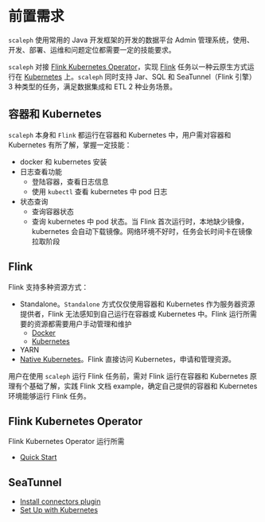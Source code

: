 # 前置需求

`scaleph` 使用常用的 Java 开发框架的开发的数据平台 Admin 管理系统，使用、开发、部署、运维和问题定位都需要一定的技能要求。

`scaleph` 对接 [Flink Kubernetes Operator](https://nightlies.apache.org/flink/flink-kubernetes-operator-docs-stable/)，实现 [Flink](https://flink.apache.org/) 任务以一种云原生方式运行在 [Kubernetes](https://kubernetes.io/) 上。`scaleph` 同时支持 Jar、SQL 和 SeaTunnel（Flink 引擎）3 种类型的任务，满足数据集成和 ETL 2 种业务场景。

## 容器和 Kubernetes

`scaleph` 本身和 `Flink` 都运行在容器和 Kubernetes 中，用户需对容器和 Kubernetes 有所了解，掌握一定技能：

* docker 和 kubernetes 安装
* 日志查看功能
  * 登陆容器，查看日志信息
  * 使用 `kubectl` 查看 kubernetes 中 pod 日志
* 状态查询
  * 查询容器状态
  * 查询 kubernetes 中 pod 状态。当 Flink 首次运行时，本地缺少镜像，kubernetes 会自动下载镜像。网络环境不好时，任务会长时间卡在镜像拉取阶段

## Flink

Flink 支持多种资源方式：

* Standalone。`Standalone` 方式仅仅使用容器和 Kubernetes 作为服务器资源提供者，Flink 无法感知到自己运行在容器或 Kubernetes 中。Flink 运行所需要的资源都需要用户手动管理和维护
  * [Docker](https://nightlies.apache.org/flink/flink-docs-release-1.18/docs/deployment/resource-providers/standalone/docker/)
  * [Kubernetes](https://nightlies.apache.org/flink/flink-docs-release-1.18/docs/deployment/resource-providers/standalone/kubernetes/)
* YARN
* [Native Kubernetes](https://nightlies.apache.org/flink/flink-docs-release-1.18/docs/deployment/resource-providers/native_kubernetes/)。Flink 直接访问 Kubernetes，申请和管理资源。

用户在使用 `scaleph` 运行 Flink 任务前，需对 Flink 运行在容器和 Kubernetes 原理有个基础了解，实践 Flink 文档 example，确定自己提供的容器和 Kubernetes 环境能够运行 Flink 任务。

## Flink Kubernetes Operator

Flink Kubernetes Operator 运行所需

* [Quick Start](https://nightlies.apache.org/flink/flink-kubernetes-operator-docs-release-1.7/docs/try-flink-kubernetes-operator/quick-start/)

## SeaTunnel

* [Install connectors plugin](https://seatunnel.apache.org/docs/2.3.3/start-v2/locally/deployment#step-3-install-connectors-plugin)
* [Set Up with Kubernetes](https://seatunnel.apache.org/docs/2.3.3/start-v2/kubernetes/)





